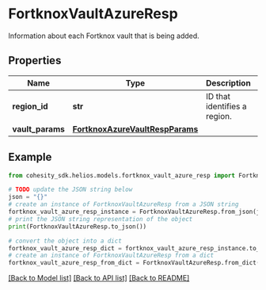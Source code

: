 # FortknoxVaultAzureResp

Information about each Fortknox vault that is being added.

## Properties

Name | Type | Description | Notes
------------ | ------------- | ------------- | -------------
**region_id** | **str** | ID that identifies a region. | [optional] 
**vault_params** | [**FortknoxAzureVaultRespParams**](FortknoxAzureVaultRespParams.md) |  | [optional] 

## Example

```python
from cohesity_sdk.helios.models.fortknox_vault_azure_resp import FortknoxVaultAzureResp

# TODO update the JSON string below
json = "{}"
# create an instance of FortknoxVaultAzureResp from a JSON string
fortknox_vault_azure_resp_instance = FortknoxVaultAzureResp.from_json(json)
# print the JSON string representation of the object
print(FortknoxVaultAzureResp.to_json())

# convert the object into a dict
fortknox_vault_azure_resp_dict = fortknox_vault_azure_resp_instance.to_dict()
# create an instance of FortknoxVaultAzureResp from a dict
fortknox_vault_azure_resp_from_dict = FortknoxVaultAzureResp.from_dict(fortknox_vault_azure_resp_dict)
```
[[Back to Model list]](../README.md#documentation-for-models) [[Back to API list]](../README.md#documentation-for-api-endpoints) [[Back to README]](../README.md)


